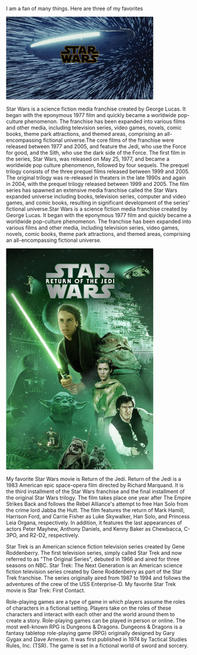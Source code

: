 I am a fan of many things. Here are three of my favorites

<img src="starWars.jpg" width="400">

Star Wars is a science fiction media franchise created by George Lucas. It began with the eponymous 1977 film and quickly became a worldwide pop-culture phenomenon. The franchise has been expanded into various films and other media, including television series, video games, novels, comic books, theme park attractions, and themed areas, comprising an all-encompassing fictional universe.The core films of the franchise were released between 1977 and 2005, and feature the Jedi, who use the Force for good, and the Sith, who use the dark side of the Force. The first film in the series, Star Wars, was released on May 25, 1977, and became a worldwide pop culture phenomenon, followed by four sequels. The prequel trilogy consists of the three prequel films released between 1999 and 2005. The original trilogy was re-released in theaters in the late 1990s and again in 2004, with the prequel trilogy released between 1999 and 2005. The film series has spawned an extensive media franchise called the Star Wars expanded universe including books, television series, computer and video games, and comic books, resulting in significant development of the series' fictional universe.Star Wars is a science fiction media franchise created by George Lucas. It began with the eponymous 1977 film and quickly became a worldwide pop-culture phenomenon. The franchise has been expanded into various films and other media, including television series, video games, novels, comic books, theme park attractions, and themed areas, comprising an all-encompassing fictional universe.

<img src="starWarsRoTJ.jpg" width="400">

My favorite Star Wars movie is Return of the Jedi. Return of the Jedi is a 1983 American epic space-opera film directed by Richard Marquand. It is the third installment of the Star Wars franchise and the final installment of the original Star Wars trilogy. The film takes place one year after The Empire Strikes Back and follows the Rebel Alliance's attempt to free Han Solo from the crime lord Jabba the Hutt. The film features the return of Mark Hamill, Harrison Ford, and Carrie Fisher as Luke Skywalker, Han Solo, and Princess Leia Organa, respectively. In addition, it features the last appearances of actors Peter Mayhew, Anthony Daniels, and Kenny Baker as Chewbacca, C-3PO, and R2-D2, respectively.


Star Trek is an American science fiction television series created by Gene Roddenberry. The first television series, simply called Star Trek and now referred to as "The Original Series", debuted in 1966 and aired for three seasons on NBC.
Star Trek: The Next Generation is an American science fiction television series created by Gene Roddenberry as part of the Star Trek franchise. The series originally aired from 1987 to 1994 and follows the adventures of the crew of the USS Enterprise-D.
My favorite Star Trek movie is Star Trek: First Contact.

Role-playing games are a type of game in which players assume the roles of characters in a fictional setting. Players take on the roles of these characters and interact with each other and the world around them to create a story. Role-playing games can be played in person or online.
The most well-known RPG is Dungeons & Dragons.
Dungeons & Dragons is a fantasy tabletop role-playing game (RPG) originally designed by Gary Gygax and Dave Arneson. It was first published in 1974 by Tactical Studies Rules, Inc. (TSR). The game is set in a fictional world of sword and sorcery.
